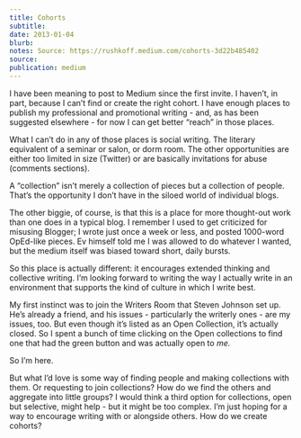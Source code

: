 ```yaml
---
title: Cohorts
subtitle: 
date: 2013-01-04
blurb: 
notes: Source: https://rushkoff.medium.com/cohorts-3d22b485402
source: 
publication: medium
---
```


I have been meaning to post to Medium since the first invite. I haven’t, in part, because I can’t find or create the right cohort. I have enough places to publish my professional and promotional writing - and, as has been suggested elsewhere - for now I can get better “reach” in those places.

What I can’t do in any of those places is social writing. The literary equivalent of a seminar or salon, or dorm room. The other opportunities are either too limited in size (Twitter) or are basically invitations for abuse (comments sections).

A “collection” isn’t merely a collection of pieces but a collection of people. That’s the opportunity I don’t have in the siloed world of individual blogs.

The other biggie, of course, is that this is a place for more thought-out work than one does in a typical blog. I remember I used to get criticized for misusing Blogger; I wrote just once a week or less, and posted 1000-word OpEd-like pieces. Ev himself told me I was allowed to do whatever I wanted, but the medium itself was biased toward short, daily bursts.

So this place is actually different: it encourages extended thinking and collective writing. I’m looking forward to writing the way I actually write in an environment that supports the kind of culture in which I write best.

My first instinct was to join the Writers Room that Steven Johnson set up. He’s already a friend, and his issues - particularly the writerly ones - are my issues, too. But even though it’s listed as an Open Collection, it’s actually closed. So I spent a bunch of time clicking on the Open collections to find one that had the green button and was actually open to _me._

So I’m here.

But what I’d love is some way of finding people and making collections with them. Or requesting to join collections? How do we find the others and aggregate into little groups? I would think a third option for collections, open but selective, might help - but it might be too complex. I’m just hoping for a way to encourage writing with or alongside others. How do we create cohorts?
